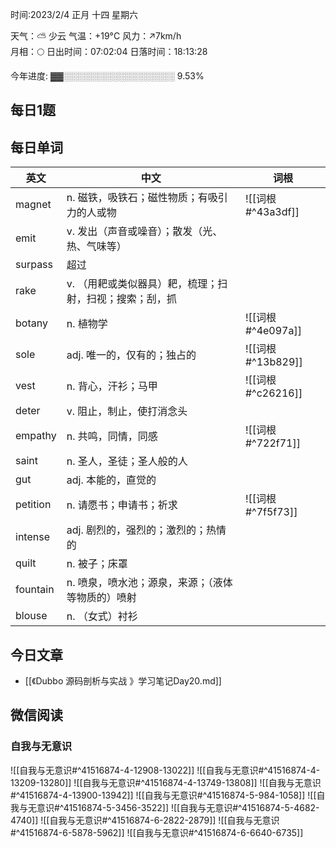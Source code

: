 

时间:2023/2/4 正月 十四 星期六

天气：⛅️  少云 气温：+19°C 风力：↗7km/h  
月相：🌕 日出时间：07:02:04 日落时间：18:13:28

今年进度: ▓▓░░░░░░░░░░░░░░░░░░ 9.53%


## 每日1题


## 每日单词

| 英文     | 中文                                                    | 词根              |
| -------- | ------------------------------------------------------- | ----------------- |
| magnet   | n. 磁铁，吸铁石；磁性物质；有吸引力的人或物             | ![[词根#^43a3df]] |
| emit     | v. 发出（声音或噪音）；散发（光、热、气味等）           |                   |
| surpass  | 超过                                                    |                   |
| rake     | v. （用耙或类似器具）耙，梳理；扫射，扫视；搜索；刮，抓 |                   |
| botany   | n. 植物学                                               | ![[词根#^4e097a]] |
| sole     | adj. 唯一的，仅有的；独占的                             | ![[词根#^13b829]] |
| vest     | n. 背心，汗衫；马甲                                     | ![[词根#^c26216]] |
| deter    | v. 阻止，制止，使打消念头                               |                   |
| empathy  | n. 共鸣，同情，同感                                     | ![[词根#^722f71]] |
| saint    | n. 圣人，圣徒；圣人般的人                               |                   |
| gut      | adj. 本能的，直觉的                                     |                   |
| petition | n. 请愿书；申请书；祈求                                 | ![[词根#^7f5f73]] |
| intense  | adj. 剧烈的，强烈的；激烈的；热情的                     |                   |
| quilt    | n. 被子；床罩                                           |                   |
| fountain | n. 喷泉，喷水池；源泉，来源；（液体等物质的）喷射       |                   |
| blouse   | n. （女式）衬衫                                         |                   |



## 今日文章

- [[《Dubbo 源码剖析与实战 》学习笔记Day20.md]]

## 微信阅读

<!-- start of weread -->

### 自我与无意识
![[自我与无意识#^41516874-4-12908-13022]]
![[自我与无意识#^41516874-4-13209-13280]]
![[自我与无意识#^41516874-4-13749-13808]]
![[自我与无意识#^41516874-4-13900-13942]]
![[自我与无意识#^41516874-5-984-1058]]
![[自我与无意识#^41516874-5-3456-3522]]
![[自我与无意识#^41516874-5-4682-4740]]
![[自我与无意识#^41516874-6-2822-2879]]
![[自我与无意识#^41516874-6-5878-5962]]
![[自我与无意识#^41516874-6-6640-6735]]

<!-- end of weread -->
